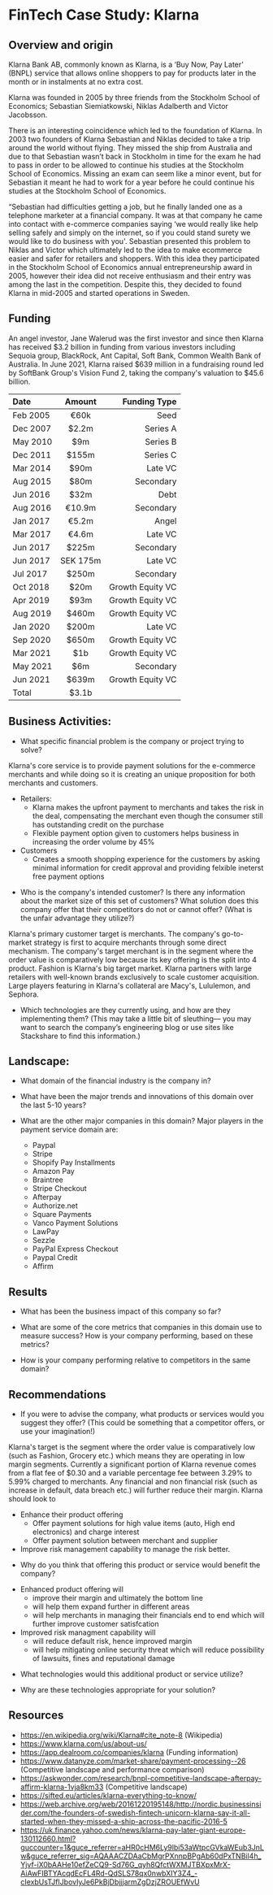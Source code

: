 # FinTech Case Study: Klarna
## Overview and origin
Klarna Bank AB, commonly known as Klarna, is a ‘Buy Now, Pay Later’ (BNPL) service that allows online shoppers to pay for products later in the month or in instalments at no extra cost. 

Klarna was founded in 2005 by three friends from the Stockholm School of Economics; Sebastian Siemiatkowski, Niklas Adalberth and Victor Jacobsson.

There is an interesting coincidence which led to the foundation of Klarna. In 2003 two founders of Klarna Sebastian and Niklas decided to take a trip around the world without flying. They missed the ship from Australia and due to that Sebastian wasn’t back in Stockholm in time for the exam he had to pass in order to be allowed to continue his studies at the Stockholm School of Economics. Missing an exam can seem like a minor event, but for Sebastian it meant he had to work for a year before he could continue his studies at the Stockholm School of Economics.

“Sebastian had difficulties getting a job, but he finally landed one as a telephone marketer at a financial company. It was at that company he came into contact with e-commerce companies saying ‘we would really like help selling safely and simply on the internet, so if you could stand surety we would like to do business with you'. Sebastian presented this problem to Niklas and Victor which ultimately led to the idea to make ecommerce easier and safer for retailers and shoppers. With this idea they participated in the Stockholm School of Economics annual entrepreneurship award in 2005, however their idea did not receive enthusiasm and their entry was among the last in the competition. Despite this, they decided to found Klarna in mid-2005 and started operations in Sweden.

## Funding
An angel investor, Jane Walerud was the first investor and since then Klarna has received $3.2 billion in funding from various investors including Sequoia group, BlackRock, Ant Capital, Soft Bank, Common Wealth Bank of Australia. In June 2021, Klarna raised $639 million in a fundraising round led by SoftBank Group's Vision Fund 2, taking the company's valuation to $45.6 billion.

|Date|Amount|Funding Type|
|:---|:----:|-----------:|
|Feb 2005|€60k|Seed|
|Dec 2007|$2.2m|Series A|
|May 2010|$9m|Series B|
|Dec 2011|$155m|Series C|
|Mar 2014|$90m|Late VC|
|Aug 2015|$80m|Secondary|
|Jun 2016|$32m|Debt|
|Aug 2016|€10.9m|Secondary|
|Jan 2017|€5.2m|Angel|
|Mar 2017|€4.6m|Late VC|
|Jun 2017|$225m|Secondary|
|Jun 2017|SEK 175m|Late VC|
|Jul 2017|$250m|Secondary|
|Oct 2018|$20m|Growth Equity VC|
|Apr 2019|$93m|Growth Equity VC|
|Aug 2019|$460m|Growth Equity VC|
|Jan 2020|$200m|Late VC|
|Sep 2020|$650m|Growth Equity VC|
|Mar 2021|$1b|Growth Equity VC|
|May 2021|$6m|Secondary|
|Jun 2021|$639m|Growth Equity VC|
|Total|$3.1b| |

## Business Activities:

* What specific financial problem is the company or project trying to solve?

Klarna's core service is to provide payment solutions for the e-commerce merchants and while doing so it is creating an unique proposition for both merchants and customers.

- Retailers: 
    - Klarna makes the upfront payment to merchants and takes the risk in the deal, compensating the merchant even though the consumer still has outstanding credit       on the purchase
    - Flexible payment option given to customers helps business in increasing the order volume by 45%
- Customers
    - Creates a smooth shopping experience for the customers by asking minimal information for credit approval and providing felxible ineterst free payment options
    

* Who is the company's intended customer?  Is there any information about the market size of this set of customers?
What solution does this company offer that their competitors do not or cannot offer? (What is the unfair advantage they utilize?)

Klarna's primary customer target is merchants. The company's go-to-market strategy is first to acquire merchants through some direct mechanism. The company's target merchant is in the segment where the order value is comparatively low because its key offering is the split into 4 product. Fashion is Klarna's big target market. Klarna partners with large retailers with well-known brands exclusively to scale customer acquisition. Large players featuring in Klarna's collateral are Macy's, Lululemon, and Sephora. 

* Which technologies are they currently using, and how are they implementing them? (This may take a little bit of sleuthing–– you may want to search the company’s engineering blog or use sites like Stackshare to find this information.)


## Landscape:

* What domain of the financial industry is the company in?

* What have been the major trends and innovations of this domain over the last 5-10 years?

* What are the other major companies in this domain?
Major players in the payment service domain are:
  - Paypal
  - Stripe
  - Shopify Pay Installments
  - Amazon Pay
  - Braintree
  - Stripe Checkout
  - Afterpay
  - Authorize.net
  - Square Payments
  - Vanco Payment Solutions
  - LawPay
  - Sezzle
  - PayPal Express Checkout
  - Paypal Credit
  - Affirm




## Results

* What has been the business impact of this company so far?

* What are some of the core metrics that companies in this domain use to measure success? How is your company performing, based on these metrics?

* How is your company performing relative to competitors in the same domain?


## Recommendations

* If you were to advise the company, what products or services would you suggest they offer? (This could be something that a competitor offers, or use your imagination!)

Klarna's target is the segment where the order value is comparatively low (such as Fashion, Grocery etc.) which means they are operating in low margin segments. Currently a significant portion of Klarna revenue comes from a flat fee of $0.30 and a variable percentage fee between 3.29% to 5.99% charged to merchants. Any financial and non financial risk (such as increase in default, data breach etc.) will further reduce their margin. Klarna should look to 

- Enhance their product offering
  - Offer payment solutions for high value items (auto, High end electronics) and charge interest
  - Offer payment solution between merchant and supplier 
- Improve risk management capability to manage the risk better. 

* Why do you think that offering this product or service would benefit the company?
- Enhanced product offering will 
  - improve their margin and ultimately the bottom line 
  - will help them expand further in different areas
  - will help merchants in managing their financials end to end which will further improve customer satisfcation
- Improved risk managment capability will
  - will reduce default risk, hence improved margin
  - will help mitigating online security threat which will reduce possibility of lawsuits, fines and reputational damage
 
* What technologies would this additional product or service utilize?

* Why are these technologies appropriate for your solution?





## Resources
- https://en.wikipedia.org/wiki/Klarna#cite_note-8 (Wikipedia)
- https://www.klarna.com/us/about-us/
- https://app.dealroom.co/companies/klarna (Funding information)
- https://www.datanyze.com/market-share/payment-processing--26 (Competitive landscape and performance comparison)
- https://askwonder.com/research/bnpl-competitive-landscape-afterpay-affirm-klarna-1vja8km33 (Competitive landscape)
- https://sifted.eu/articles/klarna-everything-to-know/
- https://web.archive.org/web/20161220195148/http://nordic.businessinsider.com/the-founders-of-swedish-fintech-unicorn-klarna-say-it-all-started-when-they-missed-a-ship-across-the-pacific-2016-5
- https://uk.finance.yahoo.com/news/klarna-pay-later-giant-europe-130112660.html?guccounter=1&guce_referrer=aHR0cHM6Ly9lbi53aWtpcGVkaWEub3JnLw&guce_referrer_sig=AQAAACZDAaCbMgrPXnnpBPgAb60dPxTNBil4h_Yjvf-iX0bAAHe10efZeCQ9-Sd76G_qyh8QfctWXMJTBXpxMrX-AiAwFIBTYAcqdEcFL4Rd-QdSLS78qx0nwbXIY3Z4_-cIexbUsTJfIJbovIyJe6PkBjDbjjjarmZgDzjZROUEfWvU

